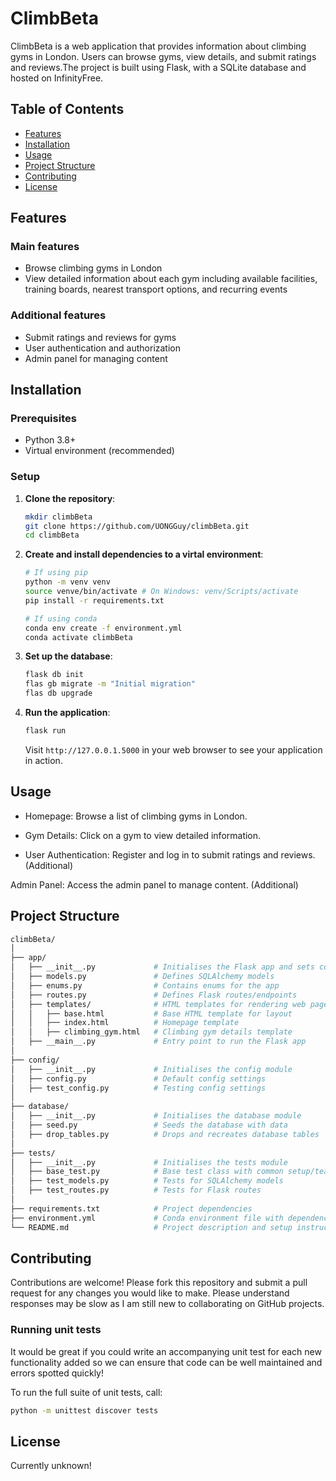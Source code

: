 # ClimbBeta

ClimbBeta is a web application that provides information about climbing gyms in London.
Users can browse gyms, view details, and submit ratings and reviews.The project is built using Flask, with a SQLite database and hosted on InfinityFree.

## Table of Contents
- [Features](#features)
- [Installation](#installation)
- [Usage](#usage)
- [Project Structure](#project-structure)
- [Contributing](#contributing)
- [License](#license)

## Features

### Main features
- Browse climbing gyms in London
- View detailed information about each gym including available facilities, training boards, nearest transport options, and recurring events

### Additional features
- Submit ratings and reviews for gyms
- User authentication and authorization
- Admin panel for managing content

## Installation

### Prerequisites
- Python 3.8+
- Virtual environment (recommended)

### Setup
1. **Clone the repository**:
    ```bash
    mkdir climbBeta
    git clone https://github.com/UONGGuy/climbBeta.git
    cd climbBeta
    ```
    
2. **Create and install dependencies to a virtal environment**:
    ```bash
    # If using pip
    python -m venv venv
    source venve/bin/activate # On Windows: venv/Scripts/activate
    pip install -r requirements.txt

    # If using conda
    conda env create -f environment.yml
    conda activate climbBeta
    ```

3. **Set up the database**:
    ```bash
    flask db init
    flas gb migrate -m "Initial migration"
    flas db upgrade
    ```

4. **Run the application**:
    ```bash
    flask run
    ```
    Visit ``http://127.0.0.1.5000`` in your web browser to see your application in action.

## Usage

- Homepage: Browse a list of climbing gyms in London.

- Gym Details: Click on a gym to view detailed information.

- User Authentication: Register and log in to submit ratings and reviews. (Additional)

Admin Panel: Access the admin panel to manage content. (Additional)

## Project Structure

```bash
climbBeta/
│
├── app/                        
│   ├── __init__.py             # Initialises the Flask app and sets configurations
│   ├── models.py               # Defines SQLAlchemy models
│   ├── enums.py                # Contains enums for the app
│   ├── routes.py               # Defines Flask routes/endpoints
│   ├── templates/              # HTML templates for rendering web pages
│   │   ├── base.html           # Base HTML template for layout
│   │   ├── index.html          # Homepage template
│   │   ├── climbing_gym.html   # Climbing gym details template
│   ├── __main__.py             # Entry point to run the Flask app
│
├── config/                     
│   ├── __init__.py             # Initialises the config module
│   ├── config.py               # Default config settings
│   ├── test_config.py          # Testing config settings
│
├── database/                   
│   ├── __init__.py             # Initialises the database module
│   ├── seed.py                 # Seeds the database with data
│   ├── drop_tables.py          # Drops and recreates database tables
│
├── tests/                      
│   ├── __init__.py             # Initialises the tests module
│   ├── base_test.py            # Base test class with common setup/teardown
│   ├── test_models.py          # Tests for SQLAlchemy models
│   ├── test_routes.py          # Tests for Flask routes
│
├── requirements.txt            # Project dependencies
├── environment.yml             # Conda environment file with dependencies
└── README.md                   # Project description and setup instructions
```

## Contributing

Contributions are welcome!
Please fork this repository and submit a pull request for any changes you would like to make.
Please understand responses may be slow as I am still new to collaborating on GitHub projects.

### Running unit tests

It would be great if you could write an accompanying unit test for each new functionality added so we can ensure that code can be well maintained and errors spotted quickly!

To run the full suite of unit tests, call:

```bash
python -m unittest discover tests
```

## License

Currently unknown!
